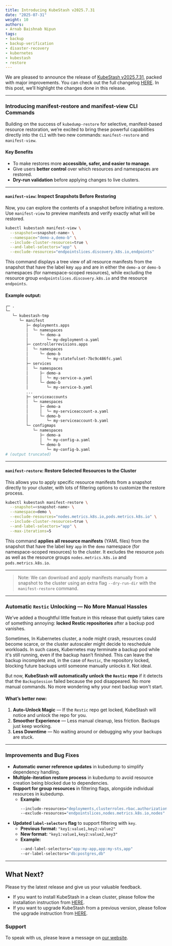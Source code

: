 ```yaml
---
title: Introducing KubeStash v2025.7.31
date: "2025-07-31"
weight: 10
authors:
- Arnab Baishnab Nipun
tags:
- backup
- backup-verification
- disaster-recovery
- kubernetes
- kubestash
- restore
---
```


We are pleased to announce the release of [KubeStash v2025.7.31](https://kubestash.com/docs/v2025.7.31/setup/), packed with major improvements. You can check out the full changelog [HERE](https://github.com/kubestash/CHANGELOG/blob/master/releases/v2025.7.31/README.md). In this post, we’ll highlight the changes done in this release.

---

### Introducing manifest-restore and manifest-view CLI Commands

Building on the success of `kubedump-restore` for selective, manifest-based resource restoration, we’re excited to bring these powerful capabilities directly into the `CLI` with two new commands: `manifest-restore` and `manifest-view`.

#### Key Benefits
- To make restores more **accessible, safer, and easier to manage**.
- Give users **better control** over which resources and namespaces are restored.
- **Dry-run validation** before applying changes to live clusters.

---

#### `manifest-view`: Inspect Snapshots Before Restoring
Now, you can explore the contents of a snapshot before initiating a restore. Use `manifest-view` to preview manifests and verify exactly what will be restored.
```bash
kubectl kubestash manifest-view \
  --snapshot=<snapshot-name> \
  --namespace="demo-a,demo-b" \
  --include-cluster-resources=true \
  --and-label-selectors="app" \
  --exclude-resources="endpointslices.discovery.k8s.io,endpoints"
```
This command displays a tree view of all resource manifests from the snapshot that have the label key `app` and are in either the `demo-a` or `demo-b` namespaces (for namespace-scoped resources), while excluding the resource group `endpointslices.discovery.k8s.io` and the resource `endpoints`.

#### Example output:
```bash 
┌─ .
└─ 
   └─ kubestash-tmp
      └─ manifest
         ├─ deployments.apps
         │  └─ namespaces
         │     └─ demo-a
         │        └─ my-deployment-a.yaml
         ├─ controllerrevisions.apps
         │  └─ namespaces
         │     └─ demo-b
         │        └─ my-statefulset-7bc9c486fc.yaml
         ├─ services
         │  └─ namespaces
         │     ├─ demo-a
         │     │  └─ my-service-a.yaml
         │     └─ demo-b
         │        └─ my-service-b.yaml
         ...
         ├─ serviceaccounts
         │  └─ namespaces
         │     ├─ demo-a
         │     │  └─ my-serviceaccount-a.yaml
         │     └─ demo-b
         │        └─ my-serviceaccount-b.yaml
         └─ configmaps
            └─ namespaces
               ├─ demo-a
               │  └─ my-config-a.yaml
               └─ demo-b
                  └─ my-config-b.yaml
# (output truncated)
```
---

#### `manifest-restore`: Restore Selected Resources to the Cluster
This allows you to apply specific resource manifests from a snapshot directly to your cluster, with lots of filtering options to customize the restore process.

```bash
kubectl kubestash manifest-restore \
  --snapshot=<snapshot-name> \
  --namespace=demo \
  --exclude-resources="nodes.metrics.k8s.io,pods.metrics.k8s.io" \
  --include-cluster-resources=true \
  --and-label-selectors="app" \
  --max-iterations=5
```
This command **applies all resource manifests** (YAML files) from the snapshot that have the label key `app` in the `demo` namespace (for namespace-scoped resources) to the cluster. It excludes the resource `pods` as well as the resource groups `nodes.metrics.k8s.io` and `pods.metrics.k8s.io`.

---
>Note: We can download and apply manifests manually from a snapshot to the cluster using an extra flag `--dry-run-dir` with the `manifest-restore` command.

---

### Automatic `Restic` Unlocking — No More Manual Hassles

We’ve added a thoughtful little feature in this release that quietly takes care of something annoying: **locked Restic repositories** after a backup pod vanishes.

Sometimes, In Kubernetes cluster, a node might crash, resources could become scarce, or the cluster autoscaler might decide to reschedule workloads.
In such cases, Kubernetes may terminate a backup pod while it's still running, even if the backup hasn’t finished. This can leave the backup incomplete and, in the case of `Restic`, the repository locked, blocking future backups until someone manually unlocks it. Not ideal.

But now, **KubeStash will automatically unlock the `Restic` repo** if it detects that the `BackupSession` failed because the pod disappeared. No more manual commands. No more wondering why your next backup won't start.

#### What’s better now:

1. **Auto-Unlock Magic** — If the `Restic` repo get locked, KubeStash will notice and unlock the repo for you.
2. **Smoother Experience** — Less manual cleanup, less friction. Backups just keep working.
3. **Less Downtime** — No waiting around or debugging why your backups are stuck.

---

### Improvements and Bug Fixes

- **Automatic owner reference updates** in kubedump to simplify dependency handling.
- **Multiple-iteration restore process** in kubedump to avoid resource creation being blocked due to dependencies.
- **Support for group resources** in filtering flags, alongside individual resources in kubedump.
  - **Example:**
    ```bash
    --include-resources="deployments,clusterroles.rbac.authorization.k8s.io"
    --exclude-resources="endpointslices,nodes.metrics.k8s.io,nodes"
    ```
- **Updated `label-selectors` flag** to support filtering with `key`.
  - **Previous format:** `"key1:value1,key2:value2"`
  - **New format:** `"key1:value1,key2:value2,key3"`
  - **Example:**
    ```bash
    --and-label-selectors="app:my-app,app:my-sts,app"
    --or-label-selectors="db:postgres,db"
    ```

---

## What Next?
Please try the latest release and give us your valuable feedback.

- If you want to install KubeStash in a clean cluster, please follow the installation instruction from [HERE](https://kubestash.com/docs/v2025.7.31/setup/install/kubestash/).
- If you want to upgrade KubeStash from a previous version, please follow the upgrade instruction from [HERE](https://kubestash.com/docs/v2025.7.31/setup/upgrade/).

### Support

To speak with us, please leave a message on [our website](https://appscode.com/contact/).

